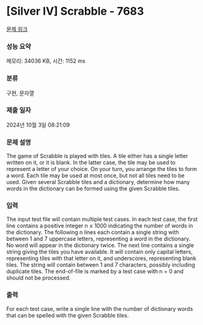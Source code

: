 # [Silver IV] Scrabble - 7683 

[문제 링크](https://www.acmicpc.net/problem/7683) 

### 성능 요약

메모리: 34036 KB, 시간: 1152 ms

### 분류

구현, 문자열

### 제출 일자

2024년 10월 3일 08:21:09

### 문제 설명

<p>The game of Scrabble is played with tiles. A tile either has a single letter written on it, or it is blank. In the latter case, the tile may be used to represent a letter of your choice. On your turn, you arrange the tiles to form a word. Each tile may be used at most once, but not all tiles need to be used. Given several Scrabble tiles and a dictionary, determine how many words in the dictionary can be formed using the given Scrabble tiles.</p>

### 입력 

 <p>The input test file will contain multiple test cases. In each test case, the first line contains a positive integer n ≤ 1000 indicating the number of words in the dictionary. The following n lines each contain a single string with between 1 and 7 uppercase letters, representing a word in the dictionary. No word will appear in the dictionary twice. The next line contains a single string giving the tiles you have available. It will contain only capital letters, representing tiles with that letter on it, and underscores, representing blank tiles. The string will contain between 1 and 7 characters, possibly including duplicate tiles. The end-of-file is marked by a test case with n = 0 and should not be processed.</p>

### 출력 

 <p>For each test case, write a single line with the number of dictionary words that can be spelled with the given Scrabble tiles.</p>

